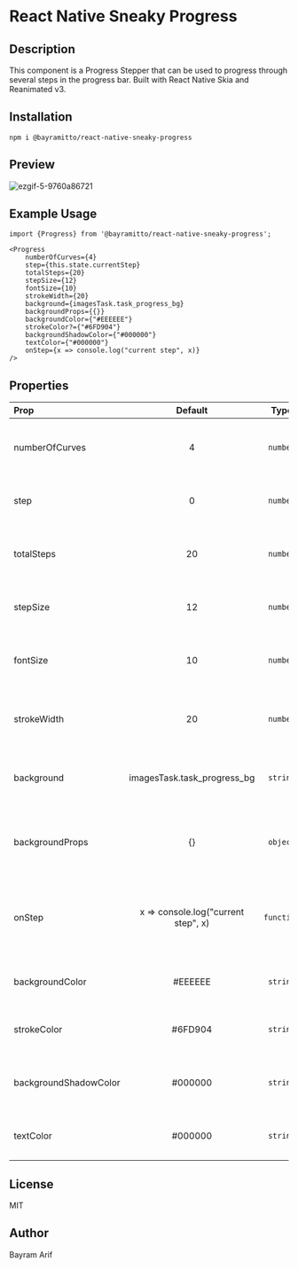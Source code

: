 # React Native Sneaky Progress

## Description
 This component is a Progress Stepper that can be used to  progress through several steps in the progress bar. 
Built with React Native Skia and Reanimated v3.



## Installation

    npm i @bayramitto/react-native-sneaky-progress

## Preview
![ezgif-5-9760a86721](https://github.com/Bayramito/react-native-sneaky-progress/assets/44513402/f025d1b5-1752-4c76-8a7a-5a80e6eabb34)

## Example  Usage

    import {Progress} from '@bayramitto/react-native-sneaky-progress';

    <Progress
        numberOfCurves={4}
        step={this.state.currentStep}
        totalSteps={20}
        stepSize={12}
        fontSize={10}
        strokeWidth={20}
        background={imagesTask.task_progress_bg}
        backgroundProps={{}}
        backgroundColor={"#EEEEEE"}
        strokeColor?={"#6FD904"}
        backgroundShadowColor={"#000000"}
        textColor={"#000000"}
        onStep={x => console.log("current step", x)}
    />


## Properties   

| Prop  | Default  | Type | Description |
| :------------ |:---------------:| :---------------:| :-----|
| numberOfCurves | 4 | `number` | Number of curves in the progress bar |
| step | 0 | `number` | Current step in the progress bar |
| totalSteps | 20 | `number` | Total number of steps in the progress bar |
| stepSize | 12 | `number` | Size of the step in the progress bar |
| fontSize | 10 | `number` | Font size of the step in the progress bar |
| strokeWidth | 20 | `number` | Stroke width of the step in the progress bar |
| background | imagesTask.task_progress_bg | `string` | Background image of the progress bar |
| backgroundProps | {} | `object` | Background image props of the progress bar |
| onStep | x => console.log("current step", x) | `function` | Callback function when step changes in the progress bar |
| backgroundColor | #EEEEEE | `string` | Background color of the progress bar |
| strokeColor | #6FD904 | `string` | Stroke color of the progress bar |
| backgroundShadowColor | #000000 | `string` | Background shadow color of the progress bar |
| textColor | #000000 | `string` | Text color of the progress bar |


## License 
MIT

## Author
Bayram Arif 





